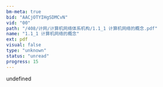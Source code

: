 ```yaml
---
bm-meta: true
bid: "AACjOTYIHgSDMCvN"
vid: "00"
path: "/408/计网/计算机网络体系机构/1.1_1 计算机网络的概念.pdf"
name: "1.1_1 计算机网络的概念"
ext: pdf
visual: false
type: "unknown"
status: "unread"
progress: 15
---
```

undefined